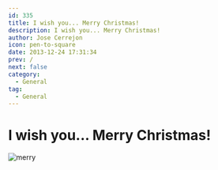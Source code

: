 ```yaml
---
id: 335
title: I wish you... Merry Christmas!
description: I wish you... Merry Christmas!
author: Jose Cerrejon
icon: pen-to-square
date: 2013-12-24 17:31:34
prev: /
next: false
category:
  - General
tag:
  - General
---
```


# I wish you... Merry Christmas!

![merry](/images/2013/12/merry_christmas.jpg)

